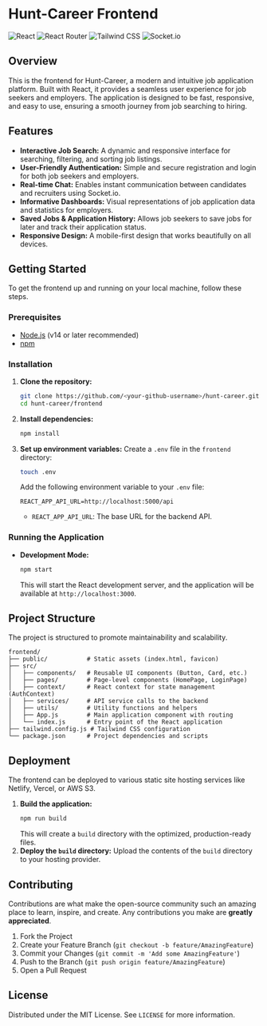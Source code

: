 # Hunt-Career Frontend

![React](https://img.shields.io/badge/React-20232A?style=for-the-badge&logo=react&logoColor=61DAFB)
![React Router](https://img.shields.io/badge/React_Router-CA4245?style=for-the-badge&logo=react-router&logoColor=white)
![Tailwind CSS](https://img.shields.io/badge/Tailwind_CSS-38B2AC?style=for-the-badge&logo=tailwind-css&logoColor=white)
![Socket.io](https://img.shields.io/badge/Socket.io-010101?style=for-the-badge&logo=socketdotio&logoColor=white)

## Overview

This is the frontend for Hunt-Career, a modern and intuitive job application platform. Built with React, it provides a seamless user experience for job seekers and employers. The application is designed to be fast, responsive, and easy to use, ensuring a smooth journey from job searching to hiring.

## Features

- **Interactive Job Search:** A dynamic and responsive interface for searching, filtering, and sorting job listings.
- **User-Friendly Authentication:** Simple and secure registration and login for both job seekers and employers.
- **Real-time Chat:** Enables instant communication between candidates and recruiters using Socket.io.
- **Informative Dashboards:** Visual representations of job application data and statistics for employers.
- **Saved Jobs & Application History:** Allows job seekers to save jobs for later and track their application status.
- **Responsive Design:** A mobile-first design that works beautifully on all devices.

## Getting Started

To get the frontend up and running on your local machine, follow these steps.

### Prerequisites

- [Node.js](https://nodejs.org/) (v14 or later recommended)
- [npm](https://www.npmjs.com/)

### Installation

1.  **Clone the repository:**
    ```sh
    git clone https://github.com/<your-github-username>/hunt-career.git
    cd hunt-career/frontend
    ```

2.  **Install dependencies:**
    ```sh
    npm install
    ```

3.  **Set up environment variables:**
    Create a `.env` file in the `frontend` directory:
    ```sh
    touch .env
    ```
    Add the following environment variable to your `.env` file:
    ```env
    REACT_APP_API_URL=http://localhost:5000/api
    ```
    - `REACT_APP_API_URL`: The base URL for the backend API.

### Running the Application

- **Development Mode:**
  ```sh
  npm start
  ```
  This will start the React development server, and the application will be available at `http://localhost:3000`.

## Project Structure

The project is structured to promote maintainability and scalability.

```
frontend/
├── public/           # Static assets (index.html, favicon)
├── src/
│   ├── components/   # Reusable UI components (Button, Card, etc.)
│   ├── pages/        # Page-level components (HomePage, LoginPage)
│   ├── context/      # React context for state management (AuthContext)
│   ├── services/     # API service calls to the backend
│   ├── utils/        # Utility functions and helpers
│   ├── App.js        # Main application component with routing
│   └── index.js      # Entry point of the React application
├── tailwind.config.js # Tailwind CSS configuration
└── package.json      # Project dependencies and scripts
```

## Deployment

The frontend can be deployed to various static site hosting services like Netlify, Vercel, or AWS S3.

1.  **Build the application:**
    ```sh
    npm run build
    ```
    This will create a `build` directory with the optimized, production-ready files.
2.  **Deploy the `build` directory:**
    Upload the contents of the `build` directory to your hosting provider.

## Contributing

Contributions are what make the open-source community such an amazing place to learn, inspire, and create. Any contributions you make are **greatly appreciated**.

1.  Fork the Project
2.  Create your Feature Branch (`git checkout -b feature/AmazingFeature`)
3.  Commit your Changes (`git commit -m 'Add some AmazingFeature'`)
4.  Push to the Branch (`git push origin feature/AmazingFeature`)
5.  Open a Pull Request

## License

Distributed under the MIT License. See `LICENSE` for more information.
